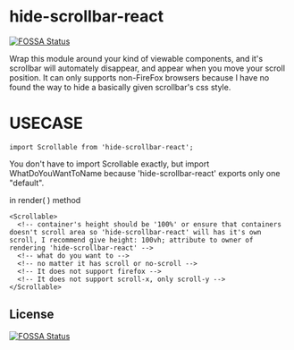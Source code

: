 # hide-scrollbar-react
[![FOSSA Status](https://app.fossa.io/api/projects/git%2Bgithub.com%2Fexilee20c%2Fhide-scrollbar-react.svg?type=shield)](https://app.fossa.io/projects/git%2Bgithub.com%2Fexilee20c%2Fhide-scrollbar-react?ref=badge_shield)

Wrap this module around your kind of viewable components, and it's scrollbar will automately disappear, and appear when you move your scroll position. It can only supports non-FireFox browsers because I have no found the way to hide a basically given scrollbar's css style.

# USECASE

```
import Scrollable from 'hide-scrollbar-react';
```
You don't have to import Scrollable exactly, but import WhatDoYouWantToName because 'hide-scrollbar-react' exports only one "default".

in render( ) method
```
<Scrollable>
  <!-- container's height should be '100%' or ensure that containers doesn't scroll area so 'hide-scrollbar-react' will has it's own scroll, I recommend give height: 100vh; attribute to owner of rendering 'hide-scrollbar-react' -->
  <!-- what do you want to -->
  <!-- no matter it has scroll or no-scroll -->
  <!-- It does not support firefox -->
  <!-- It does not support scroll-x, only scroll-y -->
</Scrollable>
```

## License
[![FOSSA Status](https://app.fossa.io/api/projects/git%2Bgithub.com%2Fexilee20c%2Fhide-scrollbar-react.svg?type=large)](https://app.fossa.io/projects/git%2Bgithub.com%2Fexilee20c%2Fhide-scrollbar-react?ref=badge_large)